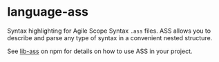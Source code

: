 # language-ass

Syntax highlighting for Agile Scope Syntax `.ass` files. ASS allows you to describe and parse any type of syntax in a convenient nested structure.

See [lib-ass](https://www.npmjs.com/packages/lib-ass) on npm for details on how to use ASS in your project.
